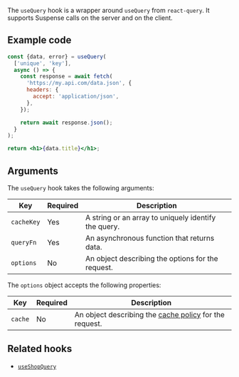 <!-- This file is generated from the source code. Edit the files in /packages/hydrogen/src/hooks/useProductOptions and run 'yarn generate-docs' at the root of this repo. -->

The `useQuery` hook is a wrapper around `useQuery` from `react-query`. It supports Suspense calls on the server and on the client.

## Example code

```jsx
const {data, error} = useQuery(
  ['unique', 'key'],
  async () => {
    const response = await fetch(
      'https://my.api.com/data.json', {
      headers: {
        accept: 'application/json',
      },
    });

    return await response.json();
  }
);

return <h1>{data.title}</h1>;
```

## Arguments

The `useQuery` hook takes the following arguments:

| Key        | Required | Description                                        |
| ---------- | -------- | -------------------------------------------------- |
| `cacheKey` | Yes      | A string or an array to uniquely identify the query.  |
| `queryFn`  | Yes      | An asynchronous function that returns data.       |
| `options`  | No       | An object describing the options for the request. |

The `options` object accepts the following properties:

| Key     | Required | Description                                                                                                |
| ------- | -------- | ---------------------------------------------------------------------------------------------------------- |
| `cache` | No       | An object describing the [cache policy](/api/hydrogen/framework/cache) for the request. |

## Related hooks

- [`useShopQuery`](/api/hydrogen/hooks/global/useshopquery)
